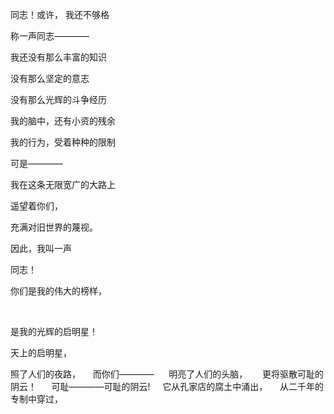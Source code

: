 同志！或许， 我还不够格
 

称一声同志————
 


我还没有那么丰富的知识


没有那么坚定的意志
  

没有那么光辉的斗争经历
  

我的脑中，还有小资的残余
 

我的行为，受着种种的限制
 

可是————
 

我在这条无限宽广的大路上 
 

遥望着你们，
 

充满对旧世界的蔑视。
 

因此，我叫一声
 

同志！
 

你们是我的伟大的榜样，

 

是我的光辉的启明星！
 
 

天上的启明星，
 

照了人们的夜路，
 
 
而你们———— 
 
 
明亮了人们的头脑， 
 
 
更将驱散可耻的阴云！ 
 
 
可耻————可耻的阴云!
 
 
它从孔家店的腐土中涌出，
 
 
从二千年的专制中穿过，
 

























